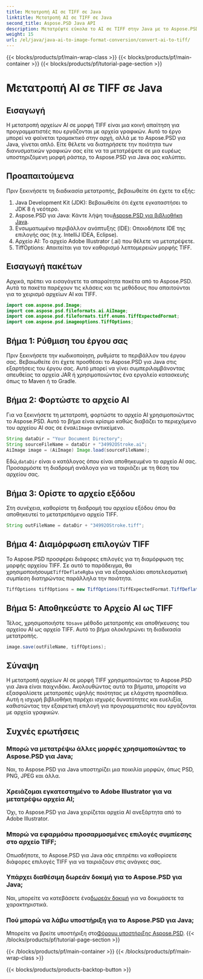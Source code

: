 ```yaml
---
title: Μετατροπή AI σε TIFF σε Java
linktitle: Μετατροπή AI σε TIFF σε Java
second_title: Aspose.PSD Java API
description: Μετατρέψτε εύκολα το AI σε TIFF στην Java με το Aspose.PSD. Οδηγός βήμα προς βήμα για προγραμματιστές. Περιλαμβάνονται αποσπάσματα λήψης, ρύθμισης και κώδικα.
weight: 15
url: /el/java/java-ai-to-image-format-conversion/convert-ai-to-tiff/
---
```


{{< blocks/products/pf/main-wrap-class >}}
{{< blocks/products/pf/main-container >}}
{{< blocks/products/pf/tutorial-page-section >}}

# Μετατροπή AI σε TIFF σε Java

## Εισαγωγή
Η μετατροπή αρχείων AI σε μορφή TIFF είναι μια κοινή απαίτηση για προγραμματιστές που εργάζονται με αρχεία γραφικών. Αυτό το έργο μπορεί να φαίνεται τρομακτικό στην αρχή, αλλά με το Aspose.PSD για Java, γίνεται απλό. Είτε θέλετε να διατηρήσετε την ποιότητα των διανυσματικών γραφικών σας είτε να τα μετατρέψετε σε μια ευρέως υποστηριζόμενη μορφή ράστερ, το Aspose.PSD για Java σας καλύπτει.
## Προαπαιτούμενα
Πριν ξεκινήσετε τη διαδικασία μετατροπής, βεβαιωθείτε ότι έχετε τα εξής:
1. Java Development Kit (JDK): Βεβαιωθείτε ότι έχετε εγκαταστήσει το JDK 8 ή νεότερο.
2. Aspose.PSD για Java: Κάντε λήψη του[Aspose.PSD για βιβλιοθήκη Java](https://releases.aspose.com/psd/java/).
3. Ενσωματωμένο περιβάλλον ανάπτυξης (IDE): Οποιοδήποτε IDE της επιλογής σας (π.χ. IntelliJ IDEA, Eclipse).
4. Αρχείο AI: Το αρχείο Adobe Illustrator (.ai) που θέλετε να μετατρέψετε.
5. TiffOptions: Απαιτείται για τον καθορισμό λεπτομερειών μορφής TIFF.
## Εισαγωγή πακέτων
Αρχικά, πρέπει να εισαγάγετε τα απαραίτητα πακέτα από το Aspose.PSD. Αυτά τα πακέτα παρέχουν τις κλάσεις και τις μεθόδους που απαιτούνται για το χειρισμό αρχείων AI και TIFF.
```java
import com.aspose.psd.Image;
import com.aspose.psd.fileformats.ai.AiImage;
import com.aspose.psd.fileformats.tiff.enums.TiffExpectedFormat;
import com.aspose.psd.imageoptions.TiffOptions;
```
## Βήμα 1: Ρύθμιση του έργου σας
Πριν ξεκινήσετε την κωδικοποίηση, ρυθμίστε το περιβάλλον του έργου σας. Βεβαιωθείτε ότι έχετε προσθέσει το Aspose.PSD για Java στις εξαρτήσεις του έργου σας. Αυτό μπορεί να γίνει συμπεριλαμβάνοντας απευθείας τα αρχεία JAR ή χρησιμοποιώντας ένα εργαλείο κατασκευής όπως το Maven ή το Gradle.
## Βήμα 2: Φορτώστε το αρχείο AI
 Για να ξεκινήσετε τη μετατροπή, φορτώστε το αρχείο AI χρησιμοποιώντας το Aspose.PSD. Αυτό το βήμα είναι κρίσιμο καθώς διαβάζει το περιεχόμενο του αρχείου AI σας σε ένα`AiImage` αντικείμενο.
```java
String dataDir = "Your Document Directory";
String sourceFileName = dataDir + "34992OStroke.ai";
AiImage image = (AiImage) Image.load(sourceFileName);
```
 Εδώ,`dataDir` είναι ο κατάλογος όπου είναι αποθηκευμένο το αρχείο AI σας. Προσαρμόστε τη διαδρομή ανάλογα για να ταιριάζει με τη θέση του αρχείου σας.
## Βήμα 3: Ορίστε το αρχείο εξόδου
Στη συνέχεια, καθορίστε τη διαδρομή του αρχείου εξόδου όπου θα αποθηκευτεί το μετατρεπόμενο αρχείο TIFF.
```java
String outFileName = dataDir + "34992OStroke.tiff";
```
## Βήμα 4: Διαμόρφωση επιλογών TIFF
 Το Aspose.PSD προσφέρει διάφορες επιλογές για τη διαμόρφωση της μορφής αρχείου TIFF. Σε αυτό το παράδειγμα, θα χρησιμοποιήσουμε`TiffDeflateRgba` για να εξασφαλίσει αποτελεσματική συμπίεση διατηρώντας παράλληλα την ποιότητα.
```java
TiffOptions tiffOptions = new TiffOptions(TiffExpectedFormat.TiffDeflateRgba);
```
## Βήμα 5: Αποθηκεύστε το Αρχείο AI ως TIFF
 Τέλος, χρησιμοποιήστε το`save` μέθοδο μετατροπής και αποθήκευσης του αρχείου AI ως αρχείο TIFF. Αυτό το βήμα ολοκληρώνει τη διαδικασία μετατροπής.
```java
image.save(outFileName, tiffOptions);
```

## Σύναψη
Η μετατροπή αρχείων AI σε μορφή TIFF χρησιμοποιώντας το Aspose.PSD για Java είναι παιχνιδάκι. Ακολουθώντας αυτά τα βήματα, μπορείτε να εξασφαλίσετε μετατροπές υψηλής ποιότητας με ελάχιστη προσπάθεια. Αυτή η ισχυρή βιβλιοθήκη παρέχει ισχυρές δυνατότητες και ευελιξία, καθιστώντας την εξαιρετική επιλογή για προγραμματιστές που εργάζονται με αρχεία γραφικών.
## Συχνές ερωτήσεις
### Μπορώ να μετατρέψω άλλες μορφές χρησιμοποιώντας το Aspose.PSD για Java;
Ναι, το Aspose.PSD για Java υποστηρίζει μια ποικιλία μορφών, όπως PSD, PNG, JPEG και άλλα.
### Χρειάζομαι εγκατεστημένο το Adobe Illustrator για να μετατρέψω αρχεία AI;
Όχι, το Aspose.PSD για Java χειρίζεται αρχεία AI ανεξάρτητα από το Adobe Illustrator.
### Μπορώ να εφαρμόσω προσαρμοσμένες επιλογές συμπίεσης στο αρχείο TIFF;
Οπωσδήποτε, το Aspose.PSD για Java σάς επιτρέπει να καθορίσετε διάφορες επιλογές TIFF για να ταιριάζουν στις ανάγκες σας.
### Υπάρχει διαθέσιμη δωρεάν δοκιμή για το Aspose.PSD για Java;
 Ναι, μπορείτε να κατεβάσετε ένα[δωρεάν δοκιμή](https://releases.aspose.com/) για να δοκιμάσετε τα χαρακτηριστικά.
### Πού μπορώ να λάβω υποστήριξη για το Aspose.PSD για Java;
 Μπορείτε να βρείτε υποστήριξη στο[Φόρουμ υποστήριξης Aspose.PSD](https://forum.aspose.com/c/psd/34).
{{< /blocks/products/pf/tutorial-page-section >}}

{{< /blocks/products/pf/main-container >}}
{{< /blocks/products/pf/main-wrap-class >}}

{{< blocks/products/products-backtop-button >}}
